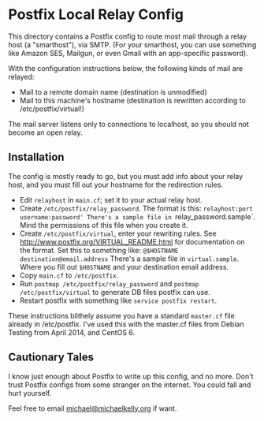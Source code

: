 Postfix Local Relay Config
==========================

This directory contains a Postfix config to route most mail through a relay
host (a "smarthost"), via SMTP. (For your smarthost, you can use something like
Amazon SES, Mailgun, or even Gmail with an app-specific password).

With the configuration instructions below, the following kinds of mail are
relayed:

  * Mail to a remote domain name (destination is unmodified)
  * Mail to this machine's hostname (destination is rewritten according to
    /etc/postfix/virtual!)

The mail server listens only to connections to localhost, so you should not
become an open relay.


Installation
------------

The config is mostly ready to go, but you must add info about your relay host,
and you must fill out your hostname for the redirection rules.

   * Edit `relayhost` in `main.cf`; set it to your actual relay host.
   * Create `/etc/postfix/relay_password`. The format is this:
     `relayhost:port username:password'
     There's a sample file in `relay_password.sample`.
     Mind the permissions of this file when you create it. 
   * Create `/etc/postfix/virtual`, enter your rewriting rules. See
     http://www.postfix.org/VIRTUAL_README.html for documentation on the
     format. Set this to something like:
     `@$HOSTNAME destination@email.address`
     There's a sample file in `virtual.sample`.
     Where you fill out `$HOSTNAME` and your destination email address.
   * Copy `main.cf` to `/etc/postfix`.
   * Run `postmap /etc/postfix/relay_password` and
     `postmap /etc/postfix/virtual` to generate DB files postfix can use.
   * Restart postfix with something like `service postfix restart`.

These instructions blithely assume you have a standard `master.cf` file already
in /etc/postfix. I've used this with the master.cf files from Debian Testing
from April 2014, and CentOS 6.

Cautionary Tales
----------------
I know just enough about Postfix to write up this config, and no more. Don't
trust Postfix configs from some stranger on the internet. You could fall and
hurt yourself.

Feel free to email michael@michaelkelly.org if want.
